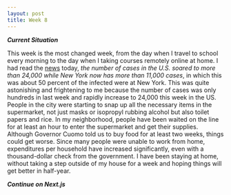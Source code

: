 ```yaml
---
layout: post
title: Week 8
---
```



___Current Situation___

This week is the most changed week, from the day when I travel to school every morning to the day when I taking courses remotely online at home. I had read the [news](https://abcnews.go.com/US/coronavirus-live-updates-us-now-highest-globally-covid/story?id=69733219) today, _the number of cases in the U.S. soared to more than 24,000 while New York now has more than 11,000 cases_, in which this was about 50 percent of the infected were at New York. This was quite astonishing and frightening to me because the number of cases was only hundreds in last week and rapidly increase to 24,000 this week in the US. People in the city were starting to snap up all the necessary items in the supermarket, not just masks or isopropyl rubbing alcohol but also toilet papers and rice. In my neighborhood, people have been waited on the line for at least an hour to enter the supermarket and get their supplies. Although Governor Cuomo told us to buy food for at least two weeks, things could get worse. Since many people were unable to work from home, expenditures per household have increased significantly, even with a thousand-dollar check from the government. I have been staying at home, without taking a step outside of my house for a week and hoping things will get better in half-year. 


___Continue on Next.js___




